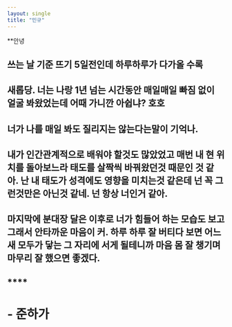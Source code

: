 ```yaml
---
layout: single
title: "민규"
---
```


**안녕

## **쓰는 날 기준 뜨기 5일전인데 하루하루가 다가올 수록** 

## **새롭당.  너는 나랑 1년 넘는 시간동안 매일매일 빠짐 없이 얼굴 봐왔었는데 어때 가니깐 아쉽냐? 호호**  



## **너가 나를 매일 봐도 질리지는 않는다는말이 기억나.**

##  **내가 인간관계적으로 배워야 할것도 많았었고 매번 내 현 위치를 돌아보느라 태도를 살짝씩 바꿔왔던것 때문인 것 같아. 난 내 태도가 성격에도 영향을 미치는것 같은데 넌 꼭 그런것만은 아닌것 같네. 넌 항상 너인거 같아.**



##  **마지막에 분대장 달은 이후로 너가 힘들어 하는 모습도 보고 그래서 안타까운 마음이 커. 하루 하루 잘 버티다 보면 어느새 모두가 닿는 그 자리에 서게 될테니까 마음 몸 잘 챙기며 마무리 잘 했으면 좋겠다.**





## **** 

#  **- 준하가** 
